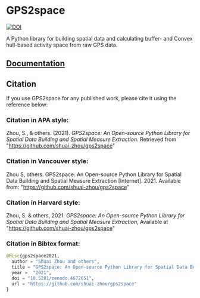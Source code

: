 # GPS2space 
[![DOI](https://zenodo.org/badge/DOI/10.5281/zenodo.4672650.svg)](https://doi.org/10.5281/zenodo.4672650)

A Python library for building spatial data and calculating buffer- and Convex hull-based activity space from raw GPS data.

## [Documentation](https://gps2space.readthedocs.io/en/latest/)

## Citation

If you use GPS2space for any published work, please cite it using the reference below:

### Citation in APA style:
Zhou, S., & others. (2021). *GPS2space: An Open-source Python Library for Spatial Data Building and Spatial Measure Extraction*. Retrieved from "https://github.com/shuai-zhou/gps2space"

### Citation in Vancouver style:
Zhou S, others. GPS2space: An Open-source Python Library for Spatial Data Building and Spatial Measure Extraction [Internet]. 2021. Available from: "https://github.com/shuai-zhou/gps2space"

### Citation in Harvard style:
Zhou, S. & others, 2021. *GPS2space: An Open-source Python Library for Spatial Data Building and Spatial Measure Extraction*, Available at "https://github.com/shuai-zhou/gps2space"

### Citation in Bibtex format:
```python
@Misc{gps2space2021,
  author = "Shuai Zhou and others",
  title = "GPS2space: An Open-source Python Library for Spatial Data Building and Spatial Measure Extraction",
  year =  "2021",
  doi = "10.5281/zenodo.4672651",
  url = "https://github.com/shuai-zhou/gps2space"
}
```
